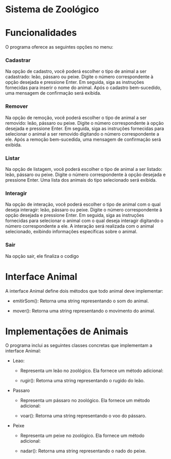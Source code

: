 
# Sistema de Zoológico
# Funcionalidades
O programa oferece as seguintes opções no menu:

### Cadastrar

Na opção de cadastro, você poderá escolher o tipo de animal a ser cadastrado: leão, pássaro ou peixe. Digite o número correspondente à opção desejada e pressione Enter. Em seguida, siga as instruções fornecidas para inserir o nome do animal. Após o cadastro bem-sucedido, uma mensagem de confirmação será exibida.

### Remover

Na opção de remoção, você poderá escolher o tipo de animal a ser removido: leão, pássaro ou peixe. Digite o número correspondente à opção desejada e pressione Enter. Em seguida, siga as instruções fornecidas para selecionar o animal a ser removido digitando o número correspondente a ele. Após a remoção bem-sucedida, uma mensagem de confirmação será exibida.

### Listar

Na opção de listagem, você poderá escolher o tipo de animal a ser listado: leão, pássaro ou peixe. Digite o número correspondente à opção desejada e pressione Enter. Uma lista dos animais do tipo selecionado será exibida.

### Interagir

Na opção de interação, você poderá escolher o tipo de animal com o qual deseja interagir: leão, pássaro ou peixe. Digite o número correspondente à opção desejada e pressione Enter. Em seguida, siga as instruções fornecidas para selecionar o animal com o qual deseja interagir digitando o número correspondente a ele. A interação será realizada com o animal selecionado, exibindo informações específicas sobre o animal.

### Sair
Na opção sair, ele finaliza o codigo

# Interface Animal
A interface Animal define dois métodos que todo animal deve implementar:

- emitirSom(): Retorna uma string representando o som do animal.

- mover(): Retorna uma string representando o movimento do animal.

# Implementações de Animais
O programa inclui as seguintes classes concretas que implementam a interface Animal:
- Leao:
  - Representa um leão no zoológico. Ela fornece um método adicional:

  - rugir(): Retorna uma string representando o rugido do leão.
- Passaro 
  - Representa um pássaro no zoológico. Ela fornece um método adicional:
  
  - voar(): Retorna uma string representando o voo do pássaro.
- Peixe 
  - Representa um peixe no zoológico. Ela fornece um método adicional:
  
  - nadar(): Retorna uma string representando o nado do peixe.


